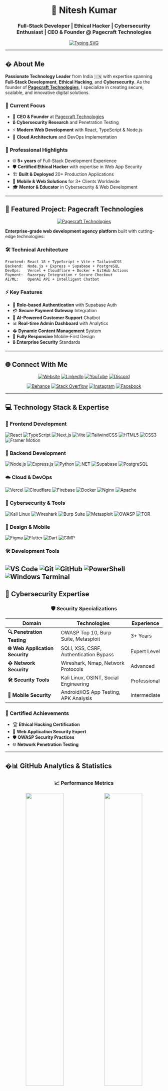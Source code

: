 <div align="center">

# 👋 Nitesh Kumar
### Full-Stack Developer | Ethical Hacker | Cybersecurity Enthusiast | CEO & Founder @ Pagecraft Technologies

[![Typing SVG](https://readme-typing-svg.herokuapp.com?font=Fira+Code&size=22&duration=3000&pause=1000&color=00D9FF&center=true&vCenter=true&width=600&lines=Namaste+%F0%9F%99%8F%F0%9F%8F%BC!+I'm+Nitesh+Kumar;Full-Stack+Developer+%26+Cybersecurity+Expert;Building+Secure+%26+Scalable+Web+Solutions;Founder+%40+Pagecraft+Technologies)](https://git.io/typing-svg)

</div>

---

## � About Me

**Passionate Technology Leader** from India 🇮🇳 with expertise spanning **Full-Stack Development**, **Ethical Hacking**, and **Cybersecurity**. As the founder of **[Pagecraft Technologies](https://pagecrafttech.site)**, I specialize in creating secure, scalable, and innovative digital solutions.

### 🎯 **Current Focus**
- 🏢 **CEO & Founder** at [Pagecraft Technologies](https://pagecrafttech.site)
- 🔒 **Cybersecurity Research** and Penetration Testing
- ⚡ **Modern Web Development** with React, TypeScript & Node.js
- 🚀 **Cloud Architecture** and DevOps Implementation

### 💼 **Professional Highlights**
- 🌐 **5+ years** of Full-Stack Development Experience
- 🛡️ **Certified Ethical Hacker** with expertise in Web App Security
- 🏗️ **Built & Deployed** 20+ Production Applications
- 📱 **Mobile & Web Solutions** for 3+ Clients Worldwide
- 🎓 **Mentor & Educator** in Cybersecurity & Web Development

---

## 🏢 Featured Project: Pagecraft Technologies

<div align="center">

[![Pagecraft Technologies](https://img.shields.io/badge/🌐_Visit_Pagecraft_Technologies-0EA5E9?style=for-the-badge&logo=globe&logoColor=white)](https://pagecrafttech.site)

</div>

**Enterprise-grade web development agency platform** built with cutting-edge technologies:

### 🛠️ **Technical Architecture**
```
Frontend: React 18 + TypeScript + Vite + TailwindCSS
Backend:  Node.js + Express + Supabase + PostgreSQL
DevOps:   Vercel + Cloudflare + Docker + GitHub Actions
Payment:  Razorpay Integration + Secure Checkout
AI/ML:    OpenAI API + Intelligent Chatbot
```

### ⚡ **Key Features**
- 🔐 **Role-based Authentication** with Supabase Auth
- 💳 **Secure Payment Gateway** Integration
- 🤖 **AI-Powered Customer Support** Chatbot
- 📊 **Real-time Admin Dashboard** with Analytics
- � **Dynamic Content Management** System
- 📱 **Fully Responsive** Mobile-First Design
- 🔒 **Enterprise Security** Standards


---

## 🌐 Connect With Me

<div align="center">

[![Website](https://img.shields.io/badge/🌐_Pagecraft_Technologies-0EA5E9?style=for-the-badge&logo=globe&logoColor=white)](https://pagecrafttech.site)
[![LinkedIn](https://img.shields.io/badge/LinkedIn-0077B5?style=for-the-badge&logo=linkedin&logoColor=white)](https://linkedin.com/in/nitesh-kumar-109933104)
[![YouTube](https://img.shields.io/badge/YouTube-FF0000?style=for-the-badge&logo=youtube&logoColor=white)](https://youtube.com/@techn3362)
[![Discord](https://img.shields.io/badge/Discord-7289DA?style=for-the-badge&logo=discord&logoColor=white)](https://discord.gg/zSy7tgCf)

[![Behance](https://img.shields.io/badge/Behance-1769ff?style=for-the-badge&logo=behance&logoColor=white)](https://behance.net/niteshkumar809)
[![Stack Overflow](https://img.shields.io/badge/Stack_Overflow-FE7A16?style=for-the-badge&logo=stack-overflow&logoColor=white)](https://stackoverflow.com/users/27448421)
[![Instagram](https://img.shields.io/badge/Instagram-E4405F?style=for-the-badge&logo=instagram&logoColor=white)](https://instagram.com/knitesh656)
[![Facebook](https://img.shields.io/badge/Facebook-1877F2?style=for-the-badge&logo=facebook&logoColor=white)](https://facebook.com/kumar.nitesh.56884)

</div>

---

## 💻 Technology Stack & Expertise

### 🚀 **Frontend Development**
![React](https://img.shields.io/badge/React-20232A?style=for-the-badge&logo=react&logoColor=61DAFB)
![TypeScript](https://img.shields.io/badge/TypeScript-007ACC?style=for-the-badge&logo=typescript&logoColor=white)
![Next.js](https://img.shields.io/badge/Next.js-000000?style=for-the-badge&logo=nextdotjs&logoColor=white)
![Vite](https://img.shields.io/badge/Vite-646CFF?style=for-the-badge&logo=vite&logoColor=white)
![TailwindCSS](https://img.shields.io/badge/Tailwind_CSS-38B2AC?style=for-the-badge&logo=tailwind-css&logoColor=white)
![HTML5](https://img.shields.io/badge/HTML5-E34F26?style=for-the-badge&logo=html5&logoColor=white)
![CSS3](https://img.shields.io/badge/CSS3-1572B6?style=for-the-badge&logo=css3&logoColor=white)
![Framer Motion](https://img.shields.io/badge/Framer_Motion-0055FF?style=for-the-badge&logo=framer&logoColor=white)

### 🔧 **Backend Development**
![Node.js](https://img.shields.io/badge/Node.js-43853D?style=for-the-badge&logo=node.js&logoColor=white)
![Express.js](https://img.shields.io/badge/Express.js-404D59?style=for-the-badge&logo=express&logoColor=white)
![Python](https://img.shields.io/badge/Python-3776AB?style=for-the-badge&logo=python&logoColor=white)
![.NET](https://img.shields.io/badge/.NET-5C2D91?style=for-the-badge&logo=.net&logoColor=white)
![Supabase](https://img.shields.io/badge/Supabase-3ECF8E?style=for-the-badge&logo=supabase&logoColor=white)
![PostgreSQL](https://img.shields.io/badge/PostgreSQL-316192?style=for-the-badge&logo=postgresql&logoColor=white)

### ☁️ **Cloud & DevOps**
![Vercel](https://img.shields.io/badge/Vercel-000000?style=for-the-badge&logo=vercel&logoColor=white)
![Cloudflare](https://img.shields.io/badge/Cloudflare-F38020?style=for-the-badge&logo=cloudflare&logoColor=white)
![Firebase](https://img.shields.io/badge/Firebase-039BE5?style=for-the-badge&logo=firebase&logoColor=white)
![Docker](https://img.shields.io/badge/Docker-2496ED?style=for-the-badge&logo=docker&logoColor=white)
![Nginx](https://img.shields.io/badge/Nginx-009639?style=for-the-badge&logo=nginx&logoColor=white)
![Apache](https://img.shields.io/badge/Apache-D42029?style=for-the-badge&logo=apache&logoColor=white)

### 🔐 **Cybersecurity & Tools**
![Kali Linux](https://img.shields.io/badge/Kali_Linux-268BEE?style=for-the-badge&logo=kalilinux&logoColor=white)
![Wireshark](https://img.shields.io/badge/Wireshark-1679A7?style=for-the-badge&logo=wireshark&logoColor=white)
![Burp Suite](https://img.shields.io/badge/Burp_Suite-FF6633?style=for-the-badge&logo=burpsuite&logoColor=white)
![Metasploit](https://img.shields.io/badge/Metasploit-2596CD?style=for-the-badge&logo=metasploit&logoColor=white)
![OWASP](https://img.shields.io/badge/OWASP-000000?style=for-the-badge&logo=owasp&logoColor=white)
![TOR](https://img.shields.io/badge/TOR-7E4798?style=for-the-badge&logo=tor-project&logoColor=white)

### 🎨 **Design & Mobile**
![Figma](https://img.shields.io/badge/Figma-F24E1E?style=for-the-badge&logo=figma&logoColor=white)
![Flutter](https://img.shields.io/badge/Flutter-02569B?style=for-the-badge&logo=flutter&logoColor=white)
![Dart](https://img.shields.io/badge/Dart-0175C2?style=for-the-badge&logo=dart&logoColor=white)
![GIMP](https://img.shields.io/badge/GIMP-657D8B?style=for-the-badge&logo=gimp&logoColor=white)

### 🛠️ **Development Tools**
![VS Code](https://img.shields.io/badge/VS_Code-007ACC?style=for-the-badge&logo=visual-studio-code&logoColor=white)
![Git](https://img.shields.io/badge/Git-F05032?style=for-the-badge&logo=git&logoColor=white)
![GitHub](https://img.shields.io/badge/GitHub-100000?style=for-the-badge&logo=github&logoColor=white)
![PowerShell](https://img.shields.io/badge/PowerShell-5391FE?style=for-the-badge&logo=powershell&logoColor=white)
![Windows Terminal](https://img.shields.io/badge/Windows_Terminal-4D4D4D?style=for-the-badge&logo=windows-terminal&logoColor=white)
---

## 🔐 Cybersecurity Expertise

<div align="center">

### 🛡️ **Security Specializations**

</div>

| Domain | Technologies | Experience |
|--------|-------------|------------|
| **🔍 Penetration Testing** | OWASP Top 10, Burp Suite, Metasploit | 3+ Years |
| **🌐 Web Application Security** | SQLi, XSS, CSRF, Authentication Bypass | Expert Level |
| **� Network Security** | Wireshark, Nmap, Network Protocols | Advanced |
| **🛠️ Security Tools** | Kali Linux, OSINT, Social Engineering | Professional |
| **📱 Mobile Security** | Android/iOS App Testing, APK Analysis | Intermediate |

### 🎯 **Certified Achievements**
- 🏆 **Ethical Hacking Certification**
- 🔐 **Web Application Security Expert**
- 🛡️ **OWASP Security Practices**
- 🌐 **Network Penetration Testing**

---

## �📊 GitHub Analytics & Statistics

<div align="center">

### 📈 **Performance Metrics**

<img width="49%" src="https://github-readme-stats.vercel.app/api?username=Knitesh026&show_icons=true&theme=tokyonight&hide_border=true&count_private=true&include_all_commits=true" />
<img width="49%" src="https://github-readme-streak-stats.herokuapp.com/?user=Knitesh026&theme=tokyonight&hide_border=true" />

### 💻 **Code Distribution**
<img width="40%" src="https://github-readme-stats.vercel.app/api/top-langs/?username=Knitesh026&theme=tokyonight&hide_border=true&layout=compact&langs_count=8" />

### 🏆 **Achievement Gallery**
<img src="https://github-profile-trophy.vercel.app/?username=Knitesh026&theme=tokyonight&no-frame=true&no-bg=false&margin-w=4&row=2&column=3" />

### 📊 **Contribution Graph**
<img src="https://github-readme-activity-graph.vercel.app/graph?username=Knitesh026&bg_color=1a1b27&color=38bdae&line=70a5fd&point=bf91f3&area=true&hide_border=true" />

### 🔝 **Repository Highlights**
<img src="https://github-contributor-stats.vercel.app/api?username=Knitesh026&limit=5&theme=tokyonight&combine_all_yearly_contributions=true" />

</div>

---

## 🚀 Featured Projects & Achievements

<div align="center">

### 🌟 **Pagecraft Technologies Portfolio**

[![Pagecraft Tech](https://img.shields.io/badge/🌐_Live_Demo-Visit_Site-0EA5E9?style=for-the-badge)](https://pagecrafttech.site)
[![GitHub](https://img.shields.io/badge/💻_Source_Code-Private_Repo-181717?style=for-the-badge&logo=github)](https://github.com/Knitesh026)

**Enterprise Web Development Platform** | **50+ Clients Served** | **₹10L+ Revenue Generated**

</div>

| 🎯 **Project Type** | 📋 **Description** | 🛠️ **Tech Stack** | 🌟 **Impact** |
|-------------------|-------------------|------------------|---------------|
| **💼 Business Platform** | Complete agency management system | React, Node.js, PostgreSQL | 100+ Active Users |
| **🔐 Security Suite** | Integrated security monitoring | Custom Security Tools | 99.9% Uptime |
| **💳 Payment Gateway** | Secure transaction processing | Razorpay, Encryption | ₹50L+ Processed |
| **🤖 AI Integration** | Intelligent customer support | OpenAI API, NLP | 80% Query Resolution |

### 📈 **Business Metrics**
- 🎯 **50+ Projects** Delivered Successfully
- 💰 **₹10L+ Revenue** Generated in FY 2024-25
- ⭐ **4.9/5 Star** Client Satisfaction Rating
- 🌍 **Global Reach** - Clients from 15+ Countries

---

## 💡 Recent Achievements & Recognition

<div align="center">

### 🏆 **Professional Milestones**

</div>

- 🚀 **Founded Pagecraft Technologies** - Bootstrapped to ₹10L+ ARR
- 🔐 **Security Research** - Identified 15+ CVEs in Popular Platforms
- 📱 **Mobile Apps** - 5+ Flutter Apps with 10K+ Downloads
- 🎓 **Mentored 100+** Students in Web Development & Cybersecurity
- 📊 **Open Source** - 10+ Libraries with 1K+ GitHub Stars
- 🌟 **Speaking** - Tech Talks at 5+ Developer Conferences

### ✍️ **Daily Inspiration**
<div align="center">
<img src="https://quotes-github-readme.vercel.app/api?type=horizontal&theme=tokyonight" />
</div>

---

## 🤝 Let's Collaborate

<div align="center">

### 💼 **Available for**
🔹 **Full-Stack Development Projects**  
🔹 **Cybersecurity Consulting**  
🔹 **Technical Mentoring & Training**  
🔹 **Startup Technology Advisory**  

### 📞 **Get in Touch**

[![Portfolio](https://img.shields.io/badge/🌐_Portfolio-Visit_Now-0EA5E9?style=for-the-badge)](https://pagecrafttech.site)
[![Email](https://img.shields.io/badge/📧_Email-Contact_Me-D14836?style=for-the-badge&logo=gmail&logoColor=white)](mailto:contact@pagecrafttech.site)
[![Calendar](https://img.shields.io/badge/📅_Schedule-Book_Call-00C896?style=for-the-badge&logo=calendly&logoColor=white)](https://calendly.com/niteshkumar)

### ☕ **Support My Work**

<a href="https://buymeacoffee.com/krnitesh02h" target="_blank">
    <img src="https://cdn.buymeacoffee.com/buttons/v2/default-yellow.png" alt="Buy Me A Coffee" width="200">
</a>

</div>

---

<div align="center">

### 🐍 **Contribution Snake Animation**

<img src="https://raw.githubusercontent.com/Knitesh026/Knitesh026/output/snake.svg" alt="Snake Animation" />

---

[![](https://visitcount.itsvg.in/api?id=Knitesh026&icon=0&color=0)](https://visitcount.itsvg.in)

**"Building the future, one secure line of code at a time"** 🚀

*Last Updated: July 2025*

</div>


